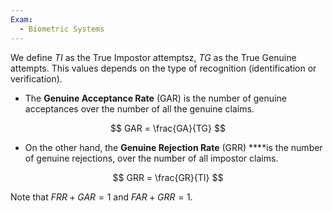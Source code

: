 ```yaml
---
Exam:
  - Biometric Systems
---
```

We define $TI$ as the True Impostor attemptsz, $TG$ as the True Genuine attempts. This values depends on the type of recognition (identification or verification).

- The **Genuine Acceptance Rate** (GAR) is the number of genuine acceptances over the number of all the genuine claims.

$$
GAR = \frac{GA}{TG}
$$

- On the other hand, the **Genuine Rejection Rate** (GRR) ****is the number of genuine rejections, over the number of all impostor claims.

$$
GRR = \frac{GR}{TI}
$$

Note that $FRR + GAR = 1$ and $FAR + GRR = 1$. 
